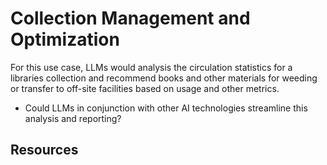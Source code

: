 # Collection Management and Optimization
For this use case, LLMs would analysis the circulation statistics for a libraries
collection and recommend books and other materials for weeding or transfer to 
off-site facilities based on usage and other metrics.

- Could LLMs in conjunction with other AI technologies streamline this analysis 
  and reporting? 

## Resources

